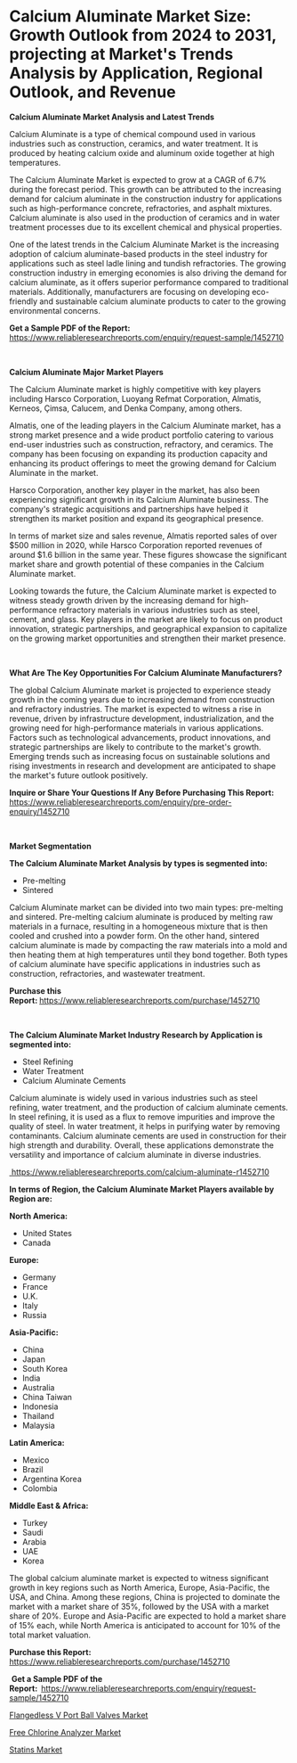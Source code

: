 <p><h1>Calcium Aluminate Market Size: Growth Outlook from 2024 to 2031, projecting at Market's Trends Analysis by Application, Regional Outlook, and Revenue</h1></p><p><strong>Calcium Aluminate Market Analysis and Latest Trends</strong></p>
<p><p>Calcium Aluminate is a type of chemical compound used in various industries such as construction, ceramics, and water treatment. It is produced by heating calcium oxide and aluminum oxide together at high temperatures. </p><p>The Calcium Aluminate Market is expected to grow at a CAGR of 6.7% during the forecast period. This growth can be attributed to the increasing demand for calcium aluminate in the construction industry for applications such as high-performance concrete, refractories, and asphalt mixtures. Calcium aluminate is also used in the production of ceramics and in water treatment processes due to its excellent chemical and physical properties.</p><p>One of the latest trends in the Calcium Aluminate Market is the increasing adoption of calcium aluminate-based products in the steel industry for applications such as steel ladle lining and tundish refractories. The growing construction industry in emerging economies is also driving the demand for calcium aluminate, as it offers superior performance compared to traditional materials. Additionally, manufacturers are focusing on developing eco-friendly and sustainable calcium aluminate products to cater to the growing environmental concerns.</p></p>
<p><strong>Get a Sample PDF of the Report:&nbsp;</strong> <a href="https://www.reliableresearchreports.com/enquiry/request-sample/1452710">https://www.reliableresearchreports.com/enquiry/request-sample/1452710</a></p>
<p>&nbsp;</p>
<p><strong>Calcium Aluminate Major Market Players</strong></p>
<p><p>The Calcium Aluminate market is highly competitive with key players including Harsco Corporation, Luoyang Refmat Corporation, Almatis, Kerneos, Çimsa, Calucem, and Denka Company, among others. </p><p>Almatis, one of the leading players in the Calcium Aluminate market, has a strong market presence and a wide product portfolio catering to various end-user industries such as construction, refractory, and ceramics. The company has been focusing on expanding its production capacity and enhancing its product offerings to meet the growing demand for Calcium Aluminate in the market.</p><p>Harsco Corporation, another key player in the market, has also been experiencing significant growth in its Calcium Aluminate business. The company's strategic acquisitions and partnerships have helped it strengthen its market position and expand its geographical presence.</p><p>In terms of market size and sales revenue, Almatis reported sales of over $500 million in 2020, while Harsco Corporation reported revenues of around $1.6 billion in the same year. These figures showcase the significant market share and growth potential of these companies in the Calcium Aluminate market.</p><p>Looking towards the future, the Calcium Aluminate market is expected to witness steady growth driven by the increasing demand for high-performance refractory materials in various industries such as steel, cement, and glass. Key players in the market are likely to focus on product innovation, strategic partnerships, and geographical expansion to capitalize on the growing market opportunities and strengthen their market presence.</p></p>
<p>&nbsp;</p>
<p><strong>What Are The Key Opportunities For Calcium Aluminate Manufacturers?</strong></p>
<p><p>The global Calcium Aluminate market is projected to experience steady growth in the coming years due to increasing demand from construction and refractory industries. The market is expected to witness a rise in revenue, driven by infrastructure development, industrialization, and the growing need for high-performance materials in various applications. Factors such as technological advancements, product innovations, and strategic partnerships are likely to contribute to the market's growth. Emerging trends such as increasing focus on sustainable solutions and rising investments in research and development are anticipated to shape the market's future outlook positively.</p></p>
<p><strong>Inquire or Share Your Questions If Any Before Purchasing This Report:</strong> <a href="https://www.reliableresearchreports.com/enquiry/pre-order-enquiry/1452710">https://www.reliableresearchreports.com/enquiry/pre-order-enquiry/1452710</a></p>
<p>&nbsp;</p>
<p><strong>Market Segmentation</strong></p>
<p><strong>The Calcium Aluminate Market Analysis by types is segmented into:</strong></p>
<p><ul><li>Pre-melting</li><li>Sintered</li></ul></p>
<p><p>Calcium Aluminate market can be divided into two main types: pre-melting and sintered. Pre-melting calcium aluminate is produced by melting raw materials in a furnace, resulting in a homogeneous mixture that is then cooled and crushed into a powder form. On the other hand, sintered calcium aluminate is made by compacting the raw materials into a mold and then heating them at high temperatures until they bond together. Both types of calcium aluminate have specific applications in industries such as construction, refractories, and wastewater treatment.</p></p>
<p><strong>Purchase this Report:&nbsp;</strong><a href="https://www.reliableresearchreports.com/purchase/1452710">https://www.reliableresearchreports.com/purchase/1452710</a></p>
<p>&nbsp;</p>
<p><strong>The Calcium Aluminate Market Industry Research by Application is segmented into:</strong></p>
<p><ul><li>Steel Refining</li><li>Water Treatment</li><li>Calcium Aluminate Cements</li></ul></p>
<p><p>Calcium aluminate is widely used in various industries such as steel refining, water treatment, and the production of calcium aluminate cements. In steel refining, it is used as a flux to remove impurities and improve the quality of steel. In water treatment, it helps in purifying water by removing contaminants. Calcium aluminate cements are used in construction for their high strength and durability. Overall, these applications demonstrate the versatility and importance of calcium aluminate in diverse industries.</p></p>
<p><a href="https://www.reliableresearchreports.com/calcium-aluminate-r1452710">&nbsp;https://www.reliableresearchreports.com/calcium-aluminate-r1452710</a></p>
<p><strong>In terms of Region, the Calcium Aluminate Market Players available by Region are:</strong></p>
<p>
    <p> <strong> North America: </strong>
        <ul>
            <li>United States</li>
            <li>Canada</li>
        </ul>
        </p> 
    <p> <strong> Europe: </strong>
        <ul>
            <li>Germany</li>
            <li>France</li>
            <li>U.K.</li>
            <li>Italy</li>
            <li>Russia</li>
        </ul>
        </p> 
    <p> <strong> Asia-Pacific: </strong>
        <ul>
            <li>China</li>
            <li>Japan</li>
            <li>South Korea</li>
            <li>India</li>
            <li>Australia</li>
            <li>China Taiwan</li>
            <li>Indonesia</li>
            <li>Thailand</li>
            <li>Malaysia</li>
        </ul>
        </p> 
    <p> <strong> Latin America: </strong>
        <ul>
            <li>Mexico</li>
            <li>Brazil</li>
            <li>Argentina Korea</li>
            <li>Colombia</li>
        </ul>
        </p> 
    <p> <strong> Middle East & Africa: </strong>
        <ul>
            <li>Turkey</li>
            <li>Saudi</li>
            <li>Arabia</li>
            <li>UAE</li>
            <li>Korea</li>
        </ul>
    </p>
    </p>
<p><p>The global calcium aluminate market is expected to witness significant growth in key regions such as North America, Europe, Asia-Pacific, the USA, and China. Among these regions, China is projected to dominate the market with a market share of 35%, followed by the USA with a market share of 20%. Europe and Asia-Pacific are expected to hold a market share of 15% each, while North America is anticipated to account for 10% of the total market valuation.</p></p>
<p><strong>Purchase this Report: </strong><a href="https://www.reliableresearchreports.com/purchase/1452710">https://www.reliableresearchreports.com/purchase/1452710</a></p>
<p>&nbsp;<strong>Get a Sample PDF of the Report:&nbsp;&nbsp;</strong><a href="https://www.reliableresearchreports.com/enquiry/request-sample/1452710">https://www.reliableresearchreports.com/enquiry/request-sample/1452710</a></p>
<p><strong></strong></p>
<p><p><a href="https://github.com/AbdulKoss18/Market-Research-Report-List-1/blob/main/flangedless-v-port-ball-valves-market.md">Flangedless V Port Ball Valves Market</a></p><p><a href="https://github.com/eliyamanson4561/Market-Research-Report-List-1/blob/main/free-chlorine-analyzer-market.md">Free Chlorine Analyzer Market</a></p><p><a href="https://issuu.com/reportprime-2/docs/statins-market-size-2030.pptx">Statins Market</a></p></p>
